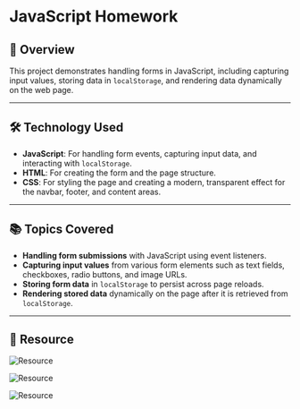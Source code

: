 # JavaScript Homework

## 📖 Overview
This project demonstrates handling forms in JavaScript, including capturing input values, storing data in `localStorage`, and rendering data dynamically on the web page.

---

## 🛠️ Technology Used
- **JavaScript**: For handling form events, capturing input data, and interacting with `localStorage`.
- **HTML**: For creating the form and the page structure.
- **CSS**: For styling the page and creating a modern, transparent effect for the navbar, footer, and content areas.

---

## 📚 Topics Covered
- **Handling form submissions** with JavaScript using event listeners.
- **Capturing input values** from various form elements such as text fields, checkboxes, radio buttons, and image URLs.
- **Storing form data** in `localStorage` to persist across page reloads.
- **Rendering stored data** dynamically on the page after it is retrieved from `localStorage`.

---

## 📸 Resource
![Resource](https://drive.google.com/uc?export=view&id=1QrfXAGjs-sR8Y2RJSCXXenm2WK_XSiup)

![Resource](https://drive.google.com/uc?export=view&id=1N3ThPwKJ0OnhBV40uLBGiv0SsRxEJ3QM)

![Resource](https://drive.google.com/uc?export=view&id=1AozA-az1AFVtFBK6PKkLV9GVyud_5Qp5)
